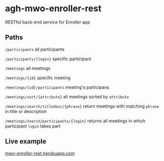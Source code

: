 # agh-mwo-enroller-rest
RESTful back-end service for Enroller app

## Paths
`/participants` all participants

`/participants/{login}` specific participant

`/meetings` all meetings

`/meetings/{id}` specific meeting

`/meetings/{id}/participants` meeting's participans

`/meetings/sort/{attribute}` all meetings sorted by `attribute`

`/meetings/search/titledesc/{phrase}` return meetings with matching `phrase` in title or description

`/meetings/search/participants/{login}` returns all meetings in which participant `login` takes part

## Live example
[mwo-enroller-rest.herokuapp.com](https://mwo-enroller-rest.herokuapp.com)
